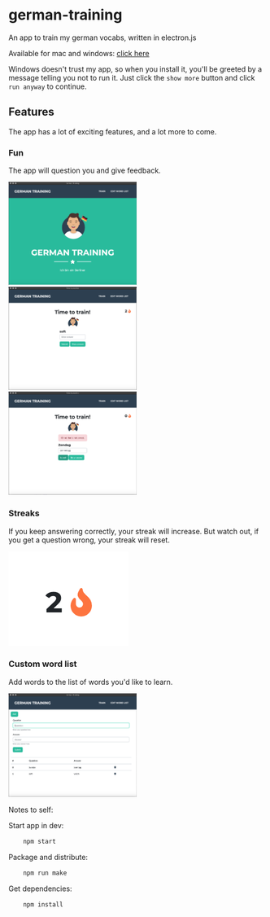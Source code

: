 # german-training
An app to train my german vocabs, written in electron.js

Available for mac and windows: [click here](https://github.com/martijnmeeldijk/german-training/releases/tag/0.1.0)

Windows doesn't trust my app, so when you install it, you'll be greeted by a message telling you not to run it. Just click the `show more` button and click `run anyway` to continue.

## Features

The app has a lot of exciting features, and a lot more to come.

### Fun

The app will question you and give feedback. 

<img src="img/image-20201104184852117.png" alt="image-20201104184852117" width="50%;" />

<img src="img/image-20201104185727984.png" alt="image-20201104185727984" width="50%;" />

<img src="img/image-20201104185020819.png" alt="image-20201104185020819" width="50%;" />



### Streaks

If you keep answering correctly, your streak will increase. But watch out, if you get a question wrong, your streak will reset.

![image-20201104185250105](img/image-20201104185250105.png)

### Custom word list

Add words to the list of words you'd like to learn. 

<img src="img/image-20201104185156061.png" alt="image-20201104185156061" width="50%;" />









Notes to self:

Start app in dev:
```bash 
    npm start
```
Package and distribute:
```bash 
    npm run make
```
Get dependencies:
```bash 
    npm install
```

